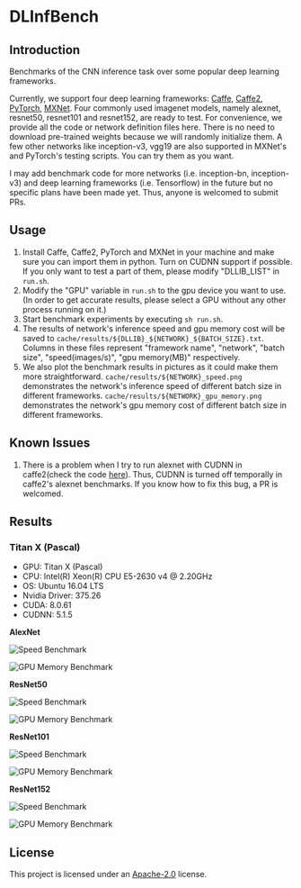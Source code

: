 # DLInfBench


## Introduction
Benchmarks of the CNN inference task over some popular deep learning frameworks.

Currently, we support four deep learning frameworks: [Caffe](https://github.com/BVLC/caffe), [Caffe2](https://github.com/caffe2/caffe2), [PyTorch](https://github.com/pytorch/pytorch), [MXNet](https://github.com/dmlc/mxnet). Four commonly used imagenet models, namely alexnet, resnet50, resnet101 and resnet152, are ready to test. For convenience, we provide all the code or network definition files here. There is no need to download pre-trained weights because we will randomly initialize them. A few other networks like inception-v3, vgg19 are also supported in MXNet's and PyTorch's testing scripts. You can try them as you want.

I may add benchmark code for more networks (i.e. inception-bn, inception-v3) and deep learning frameworks (i.e. Tensorflow) in the future but no specific plans have been made yet. Thus, anyone is welcomed to submit PRs.


## Usage
1. Install Caffe, Caffe2, PyTorch and MXNet in your machine and make sure you can import them in python. Turn on CUDNN support if possible. If you only want to test a part of them, please modify "DLLIB_LIST" in `run.sh`.
2. Modify the "GPU" variable in `run.sh` to the gpu device you want to use. (In order to get accurate results, please select a GPU without any other process running on it.)
3. Start benchmark experiments by executing `sh run.sh`.
4. The results of network's inference speed and gpu memory cost will be saved to `cache/results/${DLLIB}_${NETWORK}_${BATCH_SIZE}.txt`. Columns in these files represent "framework name", "network", "batch size", "speed(images/s)", "gpu memory(MB)" respectively.
5. We also plot the benchmark results in pictures as it could make them more straightforward. `cache/results/${NETWORK}_speed.png` demonstrates the network's inference speed of different batch size in different frameworks. `cache/results/${NETWORK}_gpu_memory.png` demonstrates the network's gpu memory cost of different batch size in different frameworks.


## Known Issues
1. There is a problem when I try to run alexnet with CUDNN in caffe2(check the code [here](https://github.com/nicklhy/DLInfBench/blob/master/inference_caffe2.py#L214)). Thus, CUDNN is turned off temporally in caffe2's alexnet benchmarks. If you know how to fix this bug, a PR is welcomed.


## Results

### Titan X (Pascal)

* GPU: Titan X (Pascal)
* CPU: Intel(R) Xeon(R) CPU E5-2630 v4 @ 2.20GHz
* OS: Ubuntu 16.04 LTS
* Nvidia Driver: 375.26
* CUDA: 8.0.61
* CUDNN: 5.1.5

**AlexNet**

![Speed Benchmark](results/titan_x_pascal/alexnet_speed.png)

![GPU Memory Benchmark](results/titan_x_pascal/alexnet_gpu_memory.png)

**ResNet50**

![Speed Benchmark](results/titan_x_pascal/resnet50_speed.png)

![GPU Memory Benchmark](results/titan_x_pascal/resnet50_gpu_memory.png)

**ResNet101**

![Speed Benchmark](results/titan_x_pascal/resnet101_speed.png)

![GPU Memory Benchmark](results/titan_x_pascal/resnet101_gpu_memory.png)

**ResNet152**

![Speed Benchmark](results/titan_x_pascal/resnet152_speed.png)

![GPU Memory Benchmark](results/titan_x_pascal/resnet152_gpu_memory.png)


## License
This project is licensed under an [Apache-2.0](LICENSE) license.
